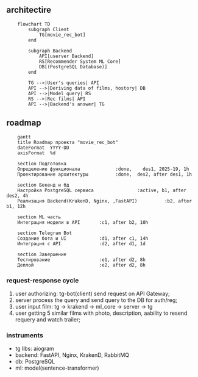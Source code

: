 
## architectire


```mermaid
    flowchart TD
        subgraph Client
            TG[movie_rec_bot]
        end

        subgraph Backend
            API[userver Backend]
            RS[Recommender System ML Core]
            DB[(PostgreSQL Database)]
        end

        TG -->|User's queries| API
        API -->|Deriving data of films, hostory| DB
        API -->|Model query| RS
        RS -->|Rec films| API
        API -->|Backend's answer| TG
```

## roadmap

```mermaid
    gantt
    title Roadmap проекта "movie_rec_bot"
    dateFormat  YYYY-DD
    axisFormat  %d

    section Подготовка
    Определение функционала             :done,    des1, 2025-19, 1h
    Проектирование архитектуры          :done,  des2, after des1, 1h

    section Бекенд и бд
    Настройка PostgreSQL сервиса                :active, b1, after des2, 4h
    Реализация Backend(KrakenD, Nginx, ,FastAPI)          :b2, after b1, 12h

    section ML часть
    Интеграция модели в API       :c1, after b2, 10h

    section Telegram Bot
    Создание бота и UI            :d1, after c1, 14h
    Интеграция с API              :d2, after d1, 1d

    section Завершение
    Тестирование                  :e1, after d2, 8h
    Деплой                        :e2, after d2, 8h

```

### request-response cycle

1. user authorizing: tg-bot(client) send request on API Gateway;
2. server process the query and send query to the DB for auth/reg;
3. user input film: tg -> krakend -> ml_core -> server -> tg
4. user getting 5 similar films with photo, description, aability to resend requery and watch trailer;

### instruments

- tg libs: aiogram
- backend: FastAPI, Nginx, KrakenD, RabbitMQ
- db: PostgreSQL
- ml: model(sentence-transformer)

